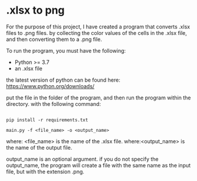 # .xlsx to png

For the purpose of this project, I have created a program that converts .xlsx files to .png files.
by collecting the color values of the cells in the .xlsx file, and then converting them to a .png file.

To run the program, you must have the following:

- Python >= 3.7
- an .xlsx file

the latest version of python can be found here: https://www.python.org/downloads/

put the file in the folder of the program, and then run the program within the directory. with the following command:

```shell

pip install -r requirements.txt

main.py -f <file_name> -o <output_name>
```

where: <file_name> is the name of the .xlsx file.
where:<output_name> is the name of the output file.

output_name is an optional argument. if you do not specify the output_name, the program will create a file with the same name as the input file, but with the extension .png.
